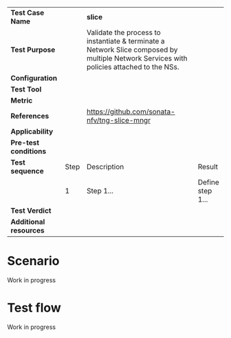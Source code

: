 |||||
| :--- | :--- | :--- | :--- |
| __Test Case Name__ | | __slice__ | |
| __Test Purpose__ | | Validate the process to instantiate & terminate a Network Slice composed by multiple Network Services with policies attached to the NSs.| |
| __Configuration__ | | | |
| __Test Tool__ | | | |
| __Metric__ | | | |
| __References__ | | https://github.com/sonata-nfv/tng-slice-mngr | |
| __Applicability__ | | | |
| __Pre-test conditions__ | | | |
| __Test sequence__ | Step | Description | Result |
| | 1 | Step 1... | Define step 1...|
| __Test Verdict__ | | | |
| __Additional resources__ | | | |
# Scenario
Work in progress
<!-- ![Network Slice Architecture](./images/test_06_01.PNG) -->
# Test flow
Work in progress
<!-- ![Instantiation Testflow](./images/slice_instantiation.png) -->
